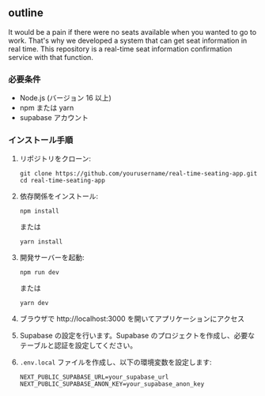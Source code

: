 ## outline

It would be a pain if there were no seats available when you wanted to go to work. That's why we developed a system that can get seat information in real time.
This repository is a real-time seat information confirmation service with that function.

### 必要条件

- Node.js (バージョン 16 以上)
- npm または yarn
- supabase アカウント

### インストール手順

1. リポジトリをクローン:

   ```
   git clone https://github.com/yourusername/real-time-seating-app.git
   cd real-time-seating-app
   ```

2. 依存関係をインストール:

   ```
   npm install
   ```

   または

   ```
   yarn install
   ```

3. 開発サーバーを起動:

   ```
   npm run dev
   ```

   または

   ```
   yarn dev
   ```

4. ブラウザで http://localhost:3000 を開いてアプリケーションにアクセス
5. Supabase の設定を行います。Supabase のプロジェクトを作成し、必要なテーブルと認証を設定してください。
6. `.env.local` ファイルを作成し、以下の環境変数を設定します:
   ```
   NEXT_PUBLIC_SUPABASE_URL=your_supabase_url
   NEXT_PUBLIC_SUPABASE_ANON_KEY=your_supabase_anon_key
   ```
